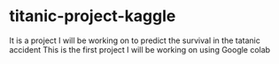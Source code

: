 # titanic-project-kaggle
It is a project I will be working on to predict the survival in the tatanic accident
This is the first project I will be working on using Google colab

